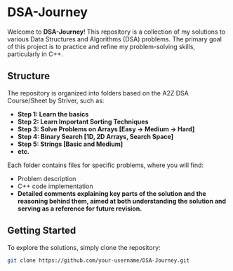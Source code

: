 # DSA-Journey

Welcome to **DSA-Journey**! This repository is a collection of my solutions to various Data Structures and Algorithms (DSA) problems. The primary goal of this project is to practice and refine my problem-solving skills, particularly in C++.

## Structure

The repository is organized into folders based on the A2Z DSA Course/Sheet by Striver, such as:

- **Step 1: Learn the basics**
- **Step 2: Learn Important Sorting Techniques**
- **Step 3: Solve Problems on Arrays [Easy -> Medium -> Hard]**
- **Step 4: Binary Search [1D, 2D Arrays, Search Space]**
- **Step 5: Strings [Basic and Medium]**
- **etc.**

Each folder contains files for specific problems, where you will find:

- Problem description
- C++ code implementation
- **Detailed comments explaining key parts of the solution and the reasoning behind them, aimed at both understanding the solution and serving as a reference for future revision.**

## Getting Started

To explore the solutions, simply clone the repository:

```bash
git clone https://github.com/your-username/DSA-Journey.git
